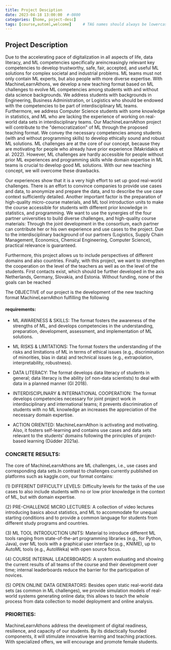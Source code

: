 ```yaml
---
title: Project Desciption
date: 2023-04-18 13:00:00  #-0800
categories: [home, poject-desc]
tags: [course,automl,welcome]     # TAG names should always be lowercase
---
```


## Project Description

Due to the accelerating pace of digitalization in all aspects of life, data literacy, and ML competencies specifically areincreasingly relevant key competencies to develop trustworthy, safe, fair, accepted, and useful ML solutions for complex societal and industrial problems. ML teams must not only contain ML experts, but also people with more diverse expertise. With MachineLearnAthons, we develop a new teaching format based on ML challenges to evolve ML competencies among students with and without data science backgrounds. We address students with backgrounds in Engineering, Business Administration, or Logistics who should be endowed with the competencies to be part of interdisciplinary ML teams. Furthermore, we address Computer Science students with some knowledge in statistics, and ML who are lacking the experience of working on real-world data sets in interdisciplinary teams. Our MachineLearnAthon project will contribute to the "democratization" of ML through the proposed teaching format. We convey the necessary competencies among students (with and without programming skills) to develop ethically sound and robust ML solutions. ML challenges are at the core of our concept, because they are motivating for people who already have prior experience (Makridakis et al. 2022). However, ML challenges are hardly accessible for people without prior ML experiences and programming skills while domain expertise in ML teams is crucial to develop good ML solutions. With our new teaching concept, we will overcome these drawbacks.

Our experiences show that it is a very high effort to set up good real-world challenges. There is an effort to convince companies to provide use cases and data, to anonymize and prepare the data, and to describe the use case context sufficiently detailed. Another important factor is the preparation of high-quality micro-course materials, and ML tool introduction units to make the course accessible for students with different prior knowledge in statistics, and programming. We want to use the synergies of the four partner universities to build diverse challenges, and high-quality course materials: Through the joint development in the consortium, each partner can contribute her or his own experience and use cases to the project. Due to the interdisciplinary background of our partners (Logistics, Supply Chain Management, Economics, Chemical Engineering, Computer Science), practical relevance is guaranteed.

Furthermore, this project allows us to include perspectives of different domains and also countries. Finally, with this project, we want to strengthen the cooperation on the level of the teachers as well as on the level of the students. First contacts exist, which should be further developed in the axis Netherlands, Germany, Slovakia, and Estonia. Without funding, none of the goals can be reached


The OBJECTIVE of our project is the development of the new teaching format MachineLearnAthon fulfilling the following

#### requirements:

- ML AWARENESS & SKILLS: The format fosters the awareness of the strengths of ML, and develops competencies in the understanding, preparation, development, assessment, and implementation of ML solutions.

- ML RISKS & LIMITATIONS: The format fosters the understanding of the risks and limitations of ML in terms of ethical issues (e.g., discrimination of minorities, bias in data) and technical issues (e.g., extrapolation, interpretability, robustness).

- DATA LITERACY: The format develops data literacy of students in general; data literacy is the ability (of non-data scientists) to deal with data in a planned manner (GI 2018).

- INTERDISCIPLINARY & INTERNATIONAL COOPERATION: The format develops competencies necessary for joint project work in interdisciplinary and international teams; it prevents discrimination of students with no ML knowledge an increases the appreciation of the necessary domain expertise.

- ACTION ORIENTED: MachineLearnAthon is activating and motivating. Also, it fosters self-learning and contains use cases and data sets relevant to the students’ domains following the principles of project-based learning (Düdder 2021a).


### CONCRETE RESULTS: 
The core of MachineLearnAthons are ML challenges, i.e., use cases and corresponding data sets.In contrast to challenges currently published on platforms such as kaggle.com, our format contains:

(1) DIFFERENT DIFFICULTY LEVELS: Difficulty levels for the tasks of the use cases to also include students with no or low prior knowledge in the context of ML, but with domain expertise.

(2) PRE-CHALLENGE MICRO LECTURES: A collection of video lectures introducing basics about statistics, and ML to accommodate for unequal starting conditions and to provide a common language for students from different study programs and countries.

(3) ML TOOL INTRODUCTION UNITS: Material to introduce different ML tools ranging from state-of-the-art programming libraries (e.g., for Python, Java), over ML tools with a graphical user interface (e.g., KNIME), up to AutoML tools (e.g., AutoWeka) with open source focus.

(4) COURSE INTERNAL LEADERBOARDS: A system evaluating and showing the current results of all teams of the course and their development over time; internal leaderboards reduce the barrier for the participation of novices.

(5) OPEN ONLINE DATA GENERATORS: Besides open static real-world data sets (as common in ML challenges), we provide simulation models of real-world systems generating online data; this allows to teach the whole process from data
collection to model deployment and online analysis.

### PRIORITIES:
 MachineLearnAthons address the development of digital readiness, resilience, and capacity of our students. By its didactically founded components, it will stimulate innovative learning and teaching practices. With specialized offers, we will encourage and promote female students.
